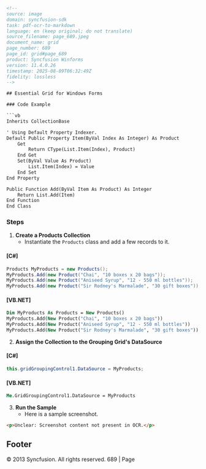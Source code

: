```html
<!-- 
source: image
domain: syncfusion-sdk
task: pdf-ocr-to-markdown
language: en (keep original; do not translate)
source_filename: page_689.jpeg
document_name: grid
page_number: 689
page_id: grid#page_689
product: Syncfusion Winforms
version: 11.4.0.26
timestamp: 2025-08-09T06:32:49Z
fidelity: lossless
-->

## Essential Grid for Windows Forms

### Code Example

```vb
Inherits CollectionBase

' Using Default Property Indexer.
Default Public Property Item(ByVal Index As Integer) As Product
    Get
        Return CType(List.Item(Index), Product)
    End Get
    Set(ByVal Value As Product)
        List.Item(Index) = Value
    End Set
End Property

Public Function Add(ByVal Item As Product) As Integer
    Return List.Add(Item)
End Function
End Class
```

### Steps

1. **Create a Products Collection**
   - Instantiate the `Products` class and add a few records to it.

#### [C#]

```csharp
Products MyProducts = new Products();
MyProducts.Add(new Product("Chai", "10 boxes x 20 bags"));
MyProducts.Add(new Product("Aniseed Syrup", "12 - 550 ml bottles"));
MyProducts.Add(new Product("Sir Rodney's Marmalade", "30 gift boxes"));
```

#### [VB.NET]

```vb
Dim MyProducts As Products = New Products()
MyProducts.Add(New Product("Chai", "10 boxes x 20 bags"))
MyProducts.Add(New Product("Aniseed Syrup", "12 - 550 ml bottles"))
MyProducts.Add(New Product("Sir Rodney's Marmalade", "30 gift boxes"))
```

2. **Assign the Collection to the Grouping Grid's DataSource**

#### [C#]

```csharp
this.gridGroupingControl1.DataSource = MyProducts;
```

#### [VB.NET]

```vb
Me.GridGroupingControl1.DataSource = MyProducts
```

3. **Run the Sample**
   - Here is a sample screenshot.

```html
<p>Unclear: Screenshot content not present in OCR.</p>
```

## Footer
© 2013 Syncfusion. All rights reserved. 689 | Page
```